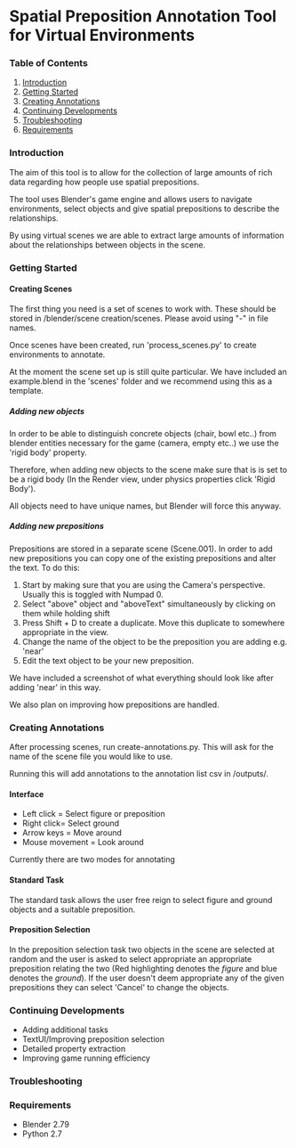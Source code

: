 # Spatial Preposition Annotation Tool for Virtual Environments 

### Table of Contents
1. [Introduction](#introduction)
2. [Getting Started](#getting-started)
3. [Creating Annotations](#creating-annotations)
4. [Continuing Developments](#continuing-developments)
5. [Troubleshooting](#troubleshooting)
6. [Requirements](#Requirements)

### Introduction
The aim of this tool is to allow for the collection of large amounts of rich data regarding how people use spatial prepositions.

The tool uses Blender's game engine and allows users to navigate environments, select objects and give spatial prepositions to describe the relationships.

By using virtual scenes we are able to extract large amounts of information about the relationships between objects in the scene.


### Getting Started
#### Creating Scenes
The first thing you need is a set of scenes to work with. These should be stored in /blender/scene creation/scenes. Please avoid using "-" in file names.

Once scenes have been created, run 'process_scenes.py' to create environments to annotate.

At the moment the scene set up is still quite particular. We have included an example.blend in the 'scenes' folder and we recommend using this as a template.
##### Adding new objects
In order to be able to distinguish concrete objects (chair, bowl etc..) from blender entities necessary for the game (camera, empty etc..) we use the 'rigid body' property.

Therefore, when adding new objects to the scene make sure that is is set to be a rigid body (In the Render view, under physics properties click 'Rigid Body').

All objects need to have unique names, but Blender will force this anyway.

##### Adding new prepositions
Prepositions are stored in a separate scene (Scene.001). In order to add new prepositions you can copy one of the existing prepositions and alter the text. To do this:

1. Start by making sure that you are using the Camera's perspective. Usually this is toggled with Numpad 0.
2. Select "above" object and "aboveText" simultaneously by clicking on them while holding shift
3. Press Shift + D to create a duplicate. Move this duplicate to somewhere appropriate in the view.
4. Change the name of the object to be the preposition you are adding e.g. 'near'
5. Edit the text object to be your new preposition.

We have included a screenshot of what everything should look like after adding 'near' in this way.

We also plan on improving how prepositions are handled.

### Creating Annotations
After processing scenes, run create-annotations.py. This will ask for the name of the scene file you would like to use.

Running this will add annotations to the annotation list csv in /outputs/.

#### Interface
* Left click = Select figure or preposition
* Right click= Select ground
* Arrow keys = Move around
* Mouse movement = Look around

Currently there are two modes for annotating
#### Standard Task
The standard task allows the user free reign to select figure and ground objects and a suitable preposition.
#### Preposition Selection
In the preposition selection task two objects in the scene are selected at random and the user is asked to select appropriate an appropriate preposition relating the two (Red highlighting denotes the *figure* and blue denotes the *ground*). If the user doesn't deem appropriate any of the given prepositions they can select 'Cancel' to change the objects.
### Continuing Developments
* Adding additional tasks
* TextUI/Improving preposition selection
* Detailed property extraction
* Improving game running efficiency
### Troubleshooting
### Requirements
* Blender 2.79
* Python 2.7
